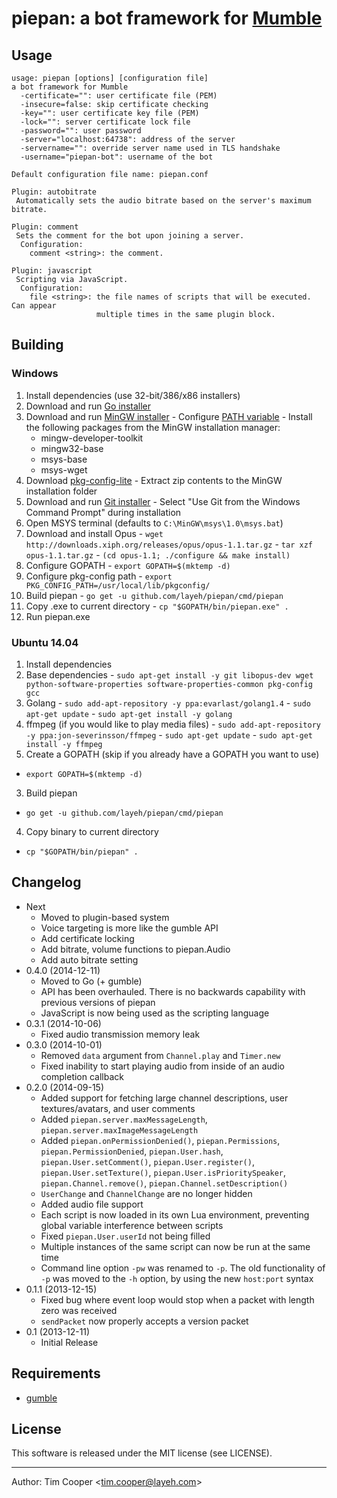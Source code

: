 # piepan: a bot framework for [Mumble](http://mumble.sourceforge.net/)

## Usage

    usage: piepan [options] [configuration file]
    a bot framework for Mumble
      -certificate="": user certificate file (PEM)
      -insecure=false: skip certificate checking
      -key="": user certificate key file (PEM)
      -lock="": server certificate lock file
      -password="": user password
      -server="localhost:64738": address of the server
      -servername="": override server name used in TLS handshake
      -username="piepan-bot": username of the bot

    Default configuration file name: piepan.conf

    Plugin: autobitrate
     Automatically sets the audio bitrate based on the server's maximum bitrate.

    Plugin: comment
     Sets the comment for the bot upon joining a server.
      Configuration:
        comment <string>: the comment.

    Plugin: javascript
     Scripting via JavaScript.
      Configuration:
        file <string>: the file names of scripts that will be executed. Can appear
                       multiple times in the same plugin block.

## Building

### Windows

1. Install dependencies (use 32-bit/386/x86 installers)
  1. Download and run [Go installer](https://golang.org/dl/)
  2. Download and run [MinGW installer](http://www.mingw.org/)
    - Configure [PATH variable](http://www.mingw.org/wiki/getting_started#toc7)
    - Install the following packages from the MinGW installation manager:
      - mingw-developer-toolkit
      - mingw32-base
      - msys-base
      - msys-wget
  3. Download [pkg-config-lite](http://sourceforge.net/projects/pkgconfiglite/)
    - Extract zip contents to the MinGW installation folder
  4. Download and run [Git installer](http://git-scm.com/download/win)
    - Select "Use Git from the Windows Command Prompt" during installation
2. Open MSYS terminal (defaults to `C:\MinGW\msys\1.0\msys.bat`)
  1. Download and install Opus
    - `wget http://downloads.xiph.org/releases/opus/opus-1.1.tar.gz`
    - `tar xzf opus-1.1.tar.gz`
    - `(cd opus-1.1; ./configure && make install)`
  2. Configure GOPATH
    - `export GOPATH=$(mktemp -d)`
  3. Configure pkg-config path
    - `export PKG_CONFIG_PATH=/usr/local/lib/pkgconfig/`
  4. Build piepan
    - `go get -u github.com/layeh/piepan/cmd/piepan`
  5. Copy .exe to current directory
    - `cp "$GOPATH/bin/piepan.exe" .`
  6. Run piepan.exe

### Ubuntu 14.04

1. Install dependencies
  2. Base dependencies
    - `sudo apt-get install -y git libopus-dev wget python-software-properties software-properties-common pkg-config gcc`
  2. Golang
    - `sudo add-apt-repository -y ppa:evarlast/golang1.4`
    - `sudo apt-get update`
    - `sudo apt-get install -y golang`
  3. ffmpeg (if you would like to play media files)
    - `sudo add-apt-repository -y ppa:jon-severinsson/ffmpeg`
    - `sudo apt-get update`
    - `sudo apt-get install -y ffmpeg`
2. Create a GOPATH (skip if you already have a GOPATH you want to use)
  - `export GOPATH=$(mktemp -d)`
3. Build piepan
  - `go get -u github.com/layeh/piepan/cmd/piepan`
4. Copy binary to current directory
  - `cp "$GOPATH/bin/piepan" .`

## Changelog

- Next
    - Moved to plugin-based system
    - Voice targeting is more like the gumble API
    - Add certificate locking
    - Add bitrate, volume functions to piepan.Audio
    - Add auto bitrate setting
- 0.4.0 (2014-12-11)
    - Moved to Go (+ gumble)
    - API has been overhauled. There is no backwards capability with previous versions of piepan
    - JavaScript is now being used as the scripting language
- 0.3.1 (2014-10-06)
    - Fixed audio transmission memory leak
- 0.3.0 (2014-10-01)
    - Removed `data` argument from `Channel.play` and `Timer.new`
    - Fixed inability to start playing audio from inside of an audio completion callback
- 0.2.0 (2014-09-15)
    - Added support for fetching large channel descriptions, user textures/avatars, and user comments
    - Added `piepan.server.maxMessageLength`, `piepan.server.maxImageMessageLength`
    - Added `piepan.onPermissionDenied()`, `piepan.Permissions`, `piepan.PermissionDenied`, `piepan.User.hash`, `piepan.User.setComment()`, `piepan.User.register()`, `piepan.User.setTexture()`, `piepan.User.isPrioritySpeaker`, `piepan.Channel.remove()`, `piepan.Channel.setDescription()`
    - `UserChange` and `ChannelChange` are no longer hidden
    - Added audio file support
    - Each script is now loaded in its own Lua environment, preventing global variable interference between scripts
    - Fixed `piepan.User.userId` not being filled
    - Multiple instances of the same script can now be run at the same time
    - Command line option `-pw` was renamed to `-p`. The old functionality of `-p` was moved to the `-h` option, by using the new `host:port` syntax
- 0.1.1 (2013-12-15)
    - Fixed bug where event loop would stop when a packet with length zero was received
    - `sendPacket` now properly accepts a version packet
- 0.1 (2013-12-11)
    - Initial Release

## Requirements

- [gumble](https://github.com/bontibon/gumble/tree/master/gumble)

## License

This software is released under the MIT license (see LICENSE).

---

Author: Tim Cooper <<tim.cooper@layeh.com>>
